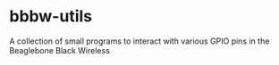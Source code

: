 # bbbw-utils
A collection of small programs to interact with various GPIO pins in the Beaglebone Black Wireless
